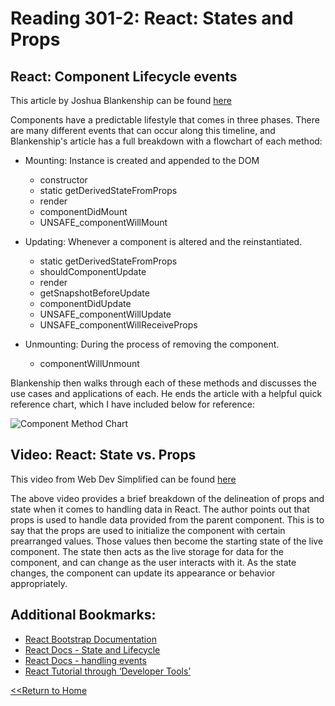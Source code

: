 # Reading 301-2: React: States and Props

## React: Component Lifecycle events
This article by Joshua Blankenship can be found [here](https://medium.com/@joshuablankenshipnola/react-component-lifecycle-events-cb77e670a093)

Components have a predictable lifestyle that comes in three phases. There are many different events that can occur along this timeline, and Blankenship's article has a full breakdown with a flowchart of each method:

- Mounting: Instance is created and appended to the DOM 
  * constructor
  * static getDerivedStateFromProps
  * render
  * componentDidMount
  * UNSAFE_componentWillMount

- Updating: Whenever a component is altered and the reinstantiated. 
  * static getDerivedStateFromProps
  * shouldComponentUpdate
  * render
  * getSnapshotBeforeUpdate
  * componentDidUpdate
  * UNSAFE_componentWillUpdate
  * UNSAFE_componentWillReceiveProps

- Unmounting: During the process of removing the component.
  * componentWillUnmount

Blankenship then walks through each of these methods and discusses the use cases and applications of each. He ends the article with a helpful quick reference chart, which I have included below for reference: 

![Component Method Chart](https://miro.medium.com/max/933/1*4y9V5936WdJKaIeVPFEa3w.png)



## Video: React: State vs. Props
This video from Web Dev Simplified can be found [here](https://www.youtube.com/watch?v=IYvD9oBCuJI)

The above video provides a brief breakdown of the delineation of props and state when it comes to handling data in React. The author points out that props is used to handle data provided from the parent component. This is to say that the props are used to initialize the component with certain prearranged values. Those values then become the starting state of the live component. The state then acts as the live storage for data for the component, and can change as the user interacts with it. As the state changes, the component can update its appearance or behavior appropriately. 

## Additional Bookmarks:

- [React Bootstrap Documentation](https://react-bootstrap.github.io/)
- [React Docs - State and Lifecycle](https://reactjs.org/docs/state-and-lifecycle.html)
- [React Docs - handling events](https://reactjs.org/docs/handling-events.html)
- [React Tutorial through ‘Developer Tools’](https://reactjs.org/tutorial/tutorial.html)


[<<Return to Home](README.md) 